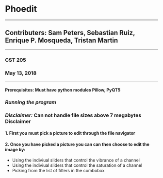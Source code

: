 # Phoedit
_____________________________________________________________________________________________________
## Contributers: Sam Peters, Sebastian Ruiz, Enrique P. Mosqueda, Tristan Martin
_____________________________________________________________________________________________________
### CST 205
### May 13, 2018
_____________________________________________________________________________________________________
#### Prerequisites: Must have python modules Pillow, PyQT5
### _Running the program_
### _Disclaimer:_ Can not handle file sizes above 7 megabytes Disclaimer
#### 1. First you must pick a picture to edit through the file navigator 
#### 2. Once you have picked a picture you can can then choose to edit the image by:

* Using the indiviual sliders that control the vibrance of a channel
* Using the indiviual sliders that control the saturation of a channel
* Picking from the list of filters in the combobox
